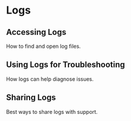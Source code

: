 # Logs

## Accessing Logs
How to find and open log files.

## Using Logs for Troubleshooting
How logs can help diagnose issues.

## Sharing Logs
Best ways to share logs with support.